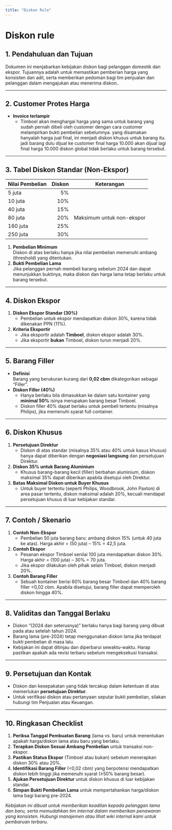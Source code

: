 ```yaml
---
title: "Diskon Rule"
---
```



# Diskon rule

## 1. Pendahuluan dan Tujuan
Dokumen ini menjabarkan kebijakan diskon bagi pelanggan domestik dan ekspor. Tujuannya adalah untuk memastikan pemberian harga yang konsisten dan adil, serta memberikan pedoman bagi tim penjualan dan pelanggan dalam mengajukan atau menerima diskon..

---

## 2. Customer Protes Harga
- **Invoice terlampir**  
  - Timboel akan menghargai harga yang sama untuk barang yang sudah pernah dibeli oleh customer dengan cara customer melampirkan bukti pembelian sebelumnya. yang disamakan hanyalah harga jual final, ini menjadi diskon khusus untuk barang itu. jadi barang dulu dijual ke customer final harga 10.000 akan dijual lagi final harga 10.000 diskon global tidak berlaku untuk barang tersebut.

---

## 3. Tabel Diskon Standar (Non-Ekspor)
| **Nilai Pembelian** | **Diskon** | **Keterangan**                                          |
|---------------------|-----------:|---------------------------------------------------------|
| 5 juta              | 5%         |                                                         |
| 10 juta             | 10%        |                                                         |
| 40 juta             | 15%        |                                    |
| 80 juta             | 20%        | Maksimum untuk non-ekspor         |
| 160 juta            | 25%        |                                    |
| 250 juta            | 30%        |                        |

1. **Pembelian Minimum**  
   Diskon di atas berlaku hanya jika nilai pembelian memenuhi ambang (threshold) yang ditentukan.  
2. **Bukti Pembelian Lama**  
   Jika pelanggan pernah membeli barang sebelum 2024 dan dapat menunjukkan buktinya, maka diskon dan harga lama tetap berlaku untuk barang tersebut.

---

## 4. Diskon Ekspor
1. **Diskon Ekspor Standar (30%)**  
   - Pembelian untuk ekspor mendapatkan diskon 30%, karena tidak dikenakan PPN (11%).  
2. **Kriteria Eksportir**  
   - Jika eksportir adalah **Timboel**, diskon ekspor adalah 30%.  
   - Jika eksportir **bukan** Timboel, diskon turun menjadi 20%.  

---

## 5. Barang Filler
- **Definisi**  
  Barang yang berukuran kurang dari **0,02 cbm** dikategorikan sebagai “Filler”.  
- **Diskon Filler (40%)**  
  - Hanya berlaku bila dimasukkan ke dalam satu kontainer yang **minimal 50%** isinya merupakan barang besar Timboel.  
  - Diskon filler 40% dapat berlaku untuk pembeli tertentu (misalnya Philips), jika memenuhi syarat full container.

---

## 6. Diskon Khusus
1. **Persetujuan Direktur**  
   - Diskon di atas standar (misalnya 35% atau 40% untuk kasus khusus) hanya dapat diberikan dengan **negosiasi langsung** dan persetujuan Direktur.  
2. **Diskon 35% untuk Barang Aluminium**  
   - Khusus barang-barang kecil (filler) berbahan aluminium, diskon maksimal 35% dapat diberikan apabila disetujui oleh Direktur.  
3. **Batas Maksimal Diskon untuk Buyer Khusus**  
   - Untuk buyer tertentu (seperti Philips, Woodbrook, John Paxton) di area pasar tertentu, diskon maksimal adalah 20%, kecuali mendapat persetujuan khusus di luar kebijakan standar.

---

## 7. Contoh / Skenario
1. **Contoh Non-Ekspor**  
   - Pembelian 50 juta barang baru: ambang diskon 15% (untuk 40 juta ke atas). Harga akhir = (50 juta) – 15% = 42,5 juta.  
2. **Contoh Ekspor**  
   - Pesanan ekspor Timboel senilai 100 juta mendapatkan diskon 30%. Harga akhir = (100 juta) – 30% = 70 juta.  
   - Jika ekspor dilakukan oleh pihak selain Timboel, diskon menjadi 20%.  
3. **Contoh Barang Filler**  
   - Sebuah kontainer berisi 60% barang besar Timboel dan 40% barang filler <0,02 cbm. Apabila disetujui, barang filler dapat memperoleh diskon hingga 40%.

---

## 8. Validitas dan Tanggal Berlaku
- Diskon “(2024 dan seterusnya)” berlaku hanya bagi barang yang dibuat pada atau setelah tahun 2024.  
- Barang lama (pre-2024) tetap menggunakan diskon lama jika terdapat bukti pembelian di masa lalu.  
- Kebijakan ini dapat ditinjau dan diperbarui sewaktu-waktu. Harap pastikan apakah ada revisi terbaru sebelum mengeksekusi transaksi.

---

## 9. Persetujuan dan Kontak
- Diskon dan kesepakatan yang tidak tercakup dalam ketentuan di atas memerlukan **persetujuan Direktur**.  
- Untuk verifikasi diskon atau pertanyaan seputar bukti pembelian, silakan hubungi tim Penjualan atau Keuangan.

---

## 10. Ringkasan Checklist
1. **Periksa Tanggal Pembuatan Barang** (lama vs. baru) untuk menentukan apakah harga/diskon lama atau baru yang berlaku.  
2. **Terapkan Diskon Sesuai Ambang Pembelian** untuk transaksi non-ekspor.  
3. **Pastikan Status Ekspor** (Timboel atau bukan) sebelum menerapkan diskon 30% atau 20%.  
4. **Identifikasi Barang Filler** (<0,02 cbm) yang berpotensi mendapatkan diskon lebih tinggi jika memenuhi syarat (≥50% barang besar).  
5. **Ajukan Persetujuan Direktur** untuk diskon khusus di luar kebijakan standar.  
6. **Simpan Bukti Pembelian Lama** untuk mempertahankan harga/diskon lama bagi barang pre-2024.

*Kebijakan ini dibuat untuk memberikan keadilan kepada pelanggan lama dan baru, serta memudahkan tim internal dalam memberikan penawaran yang konsisten. Hubungi manajemen atau lihat wiki internal kami untuk pembaruan terbaru.*
